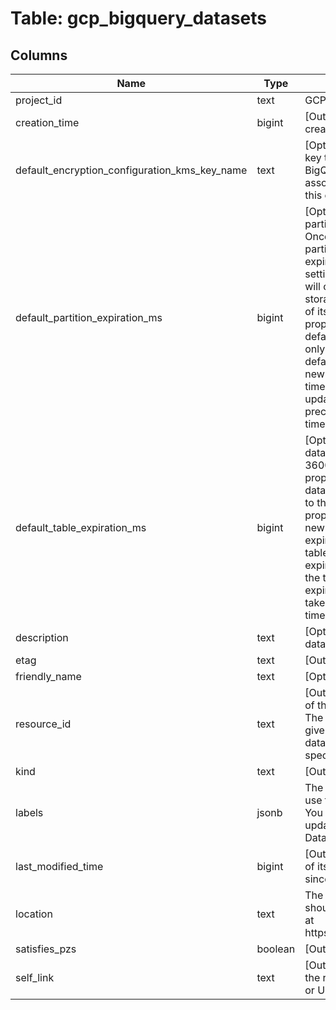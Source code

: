 
# Table: gcp_bigquery_datasets

## Columns
| Name        | Type           | Description  |
| ------------- | ------------- | -----  |
|project_id|text|GCP Project Id of the resource|
|creation_time|bigint|[Output-only] The time when this dataset was created, in milliseconds since the epoch|
|default_encryption_configuration_kms_key_name|text|[Optional] Describes the Cloud KMS encryption key that will be used to protect destination BigQuery table The BigQuery Service Account associated with your project requires access to this encryption key|
|default_partition_expiration_ms|bigint|[Optional] The default partition expiration for all partitioned tables in the dataset, in milliseconds Once this property is set, all newly-created partitioned tables in the dataset will have an expirationMs property in the timePartitioning settings set to this value, and changing the value will only affect new tables, not existing ones The storage in a partition will have an expiration time of its partition time plus this value Setting this property overrides the use of defaultTableExpirationMs for partitioned tables: only one of defaultTableExpirationMs and defaultPartitionExpirationMs will be used for any new partitioned table If you provide an explicit timePartitioningexpirationMs when creating or updating a partitioned table, that value takes precedence over the default partition expiration time indicated by this property|
|default_table_expiration_ms|bigint|[Optional] The default lifetime of all tables in the dataset, in milliseconds The minimum value is 3600000 milliseconds (one hour) Once this property is set, all newly-created tables in the dataset will have an expirationTime property set to the creation time plus the value in this property, and changing the value will only affect new tables, not existing ones When the expirationTime for a given table is reached, that table will be deleted automatically If a table's expirationTime is modified or removed before the table expires, or if you provide an explicit expirationTime when creating a table, that value takes precedence over the default expiration time indicated by this property|
|description|text|[Optional] A user-friendly description of the dataset|
|etag|text|[Output-only] A hash of the resource|
|friendly_name|text|[Optional] A descriptive name for the dataset|
|resource_id|text|[Output-only] The fully-qualified unique name of the dataset in the format projectId:datasetId The dataset name without the project name is given in the datasetId field When creating a new dataset, leave this field blank, and instead specify the datasetId field|
|kind|text|[Output-only] The resource type|
|labels|jsonb|The labels associated with this dataset You can use these to organize and group your datasets You can set this property when inserting or updating a dataset See Creating and Updating Dataset Labels for more information|
|last_modified_time|bigint|[Output-only] The date when this dataset or any of its tables was last modified, in milliseconds since the epoch|
|location|text|The geographic location where the dataset should reside The default value is US See details at https://cloudgooglecom/bigquery/docs/locations|
|satisfies_pzs|boolean|[Output-only] Reserved for future use|
|self_link|text|[Output-only] A URL that can be used to access the resource again You can use this URL in Get or Update requests to the resource|
